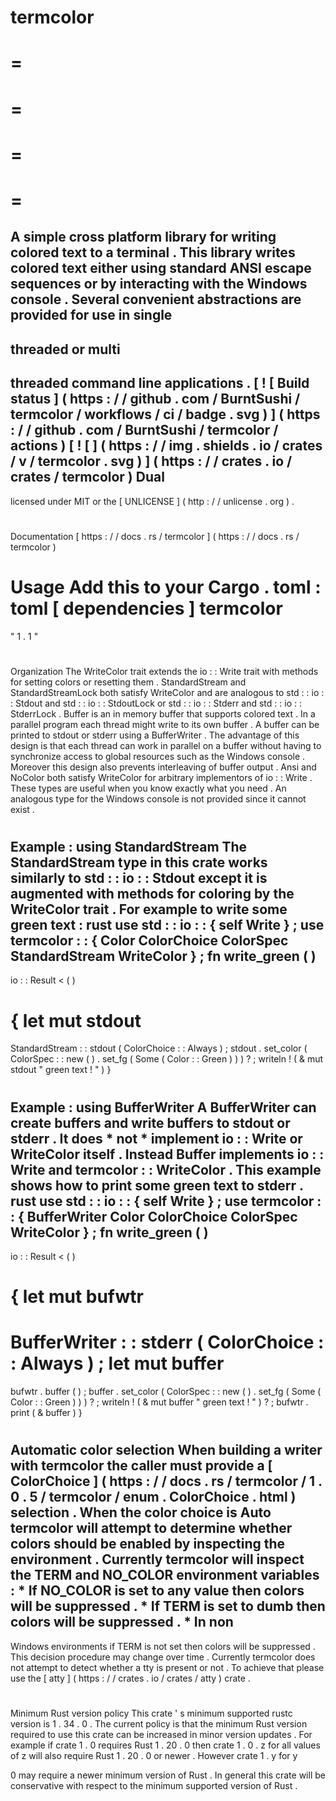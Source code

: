 termcolor
=
=
=
=
=
=
=
=
=
A
simple
cross
platform
library
for
writing
colored
text
to
a
terminal
.
This
library
writes
colored
text
either
using
standard
ANSI
escape
sequences
or
by
interacting
with
the
Windows
console
.
Several
convenient
abstractions
are
provided
for
use
in
single
-
threaded
or
multi
-
threaded
command
line
applications
.
[
!
[
Build
status
]
(
https
:
/
/
github
.
com
/
BurntSushi
/
termcolor
/
workflows
/
ci
/
badge
.
svg
)
]
(
https
:
/
/
github
.
com
/
BurntSushi
/
termcolor
/
actions
)
[
!
[
]
(
https
:
/
/
img
.
shields
.
io
/
crates
/
v
/
termcolor
.
svg
)
]
(
https
:
/
/
crates
.
io
/
crates
/
termcolor
)
Dual
-
licensed
under
MIT
or
the
[
UNLICENSE
]
(
http
:
/
/
unlicense
.
org
)
.
#
#
#
Documentation
[
https
:
/
/
docs
.
rs
/
termcolor
]
(
https
:
/
/
docs
.
rs
/
termcolor
)
#
#
#
Usage
Add
this
to
your
Cargo
.
toml
:
toml
[
dependencies
]
termcolor
=
"
1
.
1
"
#
#
#
Organization
The
WriteColor
trait
extends
the
io
:
:
Write
trait
with
methods
for
setting
colors
or
resetting
them
.
StandardStream
and
StandardStreamLock
both
satisfy
WriteColor
and
are
analogous
to
std
:
:
io
:
:
Stdout
and
std
:
:
io
:
:
StdoutLock
or
std
:
:
io
:
:
Stderr
and
std
:
:
io
:
:
StderrLock
.
Buffer
is
an
in
memory
buffer
that
supports
colored
text
.
In
a
parallel
program
each
thread
might
write
to
its
own
buffer
.
A
buffer
can
be
printed
to
stdout
or
stderr
using
a
BufferWriter
.
The
advantage
of
this
design
is
that
each
thread
can
work
in
parallel
on
a
buffer
without
having
to
synchronize
access
to
global
resources
such
as
the
Windows
console
.
Moreover
this
design
also
prevents
interleaving
of
buffer
output
.
Ansi
and
NoColor
both
satisfy
WriteColor
for
arbitrary
implementors
of
io
:
:
Write
.
These
types
are
useful
when
you
know
exactly
what
you
need
.
An
analogous
type
for
the
Windows
console
is
not
provided
since
it
cannot
exist
.
#
#
#
Example
:
using
StandardStream
The
StandardStream
type
in
this
crate
works
similarly
to
std
:
:
io
:
:
Stdout
except
it
is
augmented
with
methods
for
coloring
by
the
WriteColor
trait
.
For
example
to
write
some
green
text
:
rust
use
std
:
:
io
:
:
{
self
Write
}
;
use
termcolor
:
:
{
Color
ColorChoice
ColorSpec
StandardStream
WriteColor
}
;
fn
write_green
(
)
-
>
io
:
:
Result
<
(
)
>
{
let
mut
stdout
=
StandardStream
:
:
stdout
(
ColorChoice
:
:
Always
)
;
stdout
.
set_color
(
ColorSpec
:
:
new
(
)
.
set_fg
(
Some
(
Color
:
:
Green
)
)
)
?
;
writeln
!
(
&
mut
stdout
"
green
text
!
"
)
}
#
#
#
Example
:
using
BufferWriter
A
BufferWriter
can
create
buffers
and
write
buffers
to
stdout
or
stderr
.
It
does
*
not
*
implement
io
:
:
Write
or
WriteColor
itself
.
Instead
Buffer
implements
io
:
:
Write
and
termcolor
:
:
WriteColor
.
This
example
shows
how
to
print
some
green
text
to
stderr
.
rust
use
std
:
:
io
:
:
{
self
Write
}
;
use
termcolor
:
:
{
BufferWriter
Color
ColorChoice
ColorSpec
WriteColor
}
;
fn
write_green
(
)
-
>
io
:
:
Result
<
(
)
>
{
let
mut
bufwtr
=
BufferWriter
:
:
stderr
(
ColorChoice
:
:
Always
)
;
let
mut
buffer
=
bufwtr
.
buffer
(
)
;
buffer
.
set_color
(
ColorSpec
:
:
new
(
)
.
set_fg
(
Some
(
Color
:
:
Green
)
)
)
?
;
writeln
!
(
&
mut
buffer
"
green
text
!
"
)
?
;
bufwtr
.
print
(
&
buffer
)
}
#
#
#
Automatic
color
selection
When
building
a
writer
with
termcolor
the
caller
must
provide
a
[
ColorChoice
]
(
https
:
/
/
docs
.
rs
/
termcolor
/
1
.
0
.
5
/
termcolor
/
enum
.
ColorChoice
.
html
)
selection
.
When
the
color
choice
is
Auto
termcolor
will
attempt
to
determine
whether
colors
should
be
enabled
by
inspecting
the
environment
.
Currently
termcolor
will
inspect
the
TERM
and
NO_COLOR
environment
variables
:
*
If
NO_COLOR
is
set
to
any
value
then
colors
will
be
suppressed
.
*
If
TERM
is
set
to
dumb
then
colors
will
be
suppressed
.
*
In
non
-
Windows
environments
if
TERM
is
not
set
then
colors
will
be
suppressed
.
This
decision
procedure
may
change
over
time
.
Currently
termcolor
does
not
attempt
to
detect
whether
a
tty
is
present
or
not
.
To
achieve
that
please
use
the
[
atty
]
(
https
:
/
/
crates
.
io
/
crates
/
atty
)
crate
.
#
#
#
Minimum
Rust
version
policy
This
crate
'
s
minimum
supported
rustc
version
is
1
.
34
.
0
.
The
current
policy
is
that
the
minimum
Rust
version
required
to
use
this
crate
can
be
increased
in
minor
version
updates
.
For
example
if
crate
1
.
0
requires
Rust
1
.
20
.
0
then
crate
1
.
0
.
z
for
all
values
of
z
will
also
require
Rust
1
.
20
.
0
or
newer
.
However
crate
1
.
y
for
y
>
0
may
require
a
newer
minimum
version
of
Rust
.
In
general
this
crate
will
be
conservative
with
respect
to
the
minimum
supported
version
of
Rust
.
